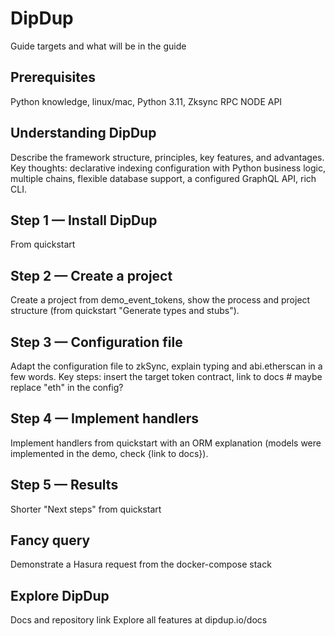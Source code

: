 # DipDup

Guide targets and what will be in the guide

## Prerequisites

Python knowledge, linux/mac, Python 3.11, Zksync RPC NODE API

## Understanding DipDup

Describe the framework structure, principles, key features, and advantages.
Key thoughts: declarative indexing configuration with Python business logic, multiple chains, flexible database support, a configured GraphQL API, rich CLI.

## Step 1 — Install DipDup

From quickstart

## Step 2 — Create a project

Create a project from demo_event_tokens, show the process and project structure (from quickstart "Generate types and stubs").

## Step 3 — Configuration file

Adapt the configuration file to zkSync, explain typing and abi.etherscan in a few words.
Key steps: insert the target token contract, link to docs  # maybe replace "eth" in the config?

## Step 4 — Implement handlers

Implement handlers from quickstart with an ORM explanation (models were implemented in the demo, check {link to docs}).

## Step 5 — Results

Shorter "Next steps" from quickstart

## Fancy query

Demonstrate a Hasura request from the docker-compose stack

## Explore DipDup

Docs and repository link
Explore all features at dipdup.io/docs
